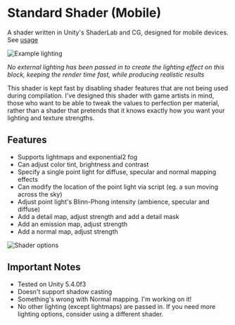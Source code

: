 # Standard Shader (Mobile)
A shader written in Unity's ShaderLab and CG, designed for mobile devices. See [usage](USAGE.md)

![Example lighting](http://i.imgur.com/cVsXQHl.png "Example lighting")  

*No external lighting has been passed in to create the lighting effect on this block, keeping the render time fast, while producing realistic results*

This shader is kept fast by disabling shader features that are not being used during compilation. I've designed this shader with game artists in mind, those who want to be able to tweak the values to perfection per material, rather than a shader that pretends that it knows exactly how you want your lighting and texture strengths.
## Features
 * Supports lightmaps and exponential2 fog
 * Can adjust color tint, brightness and contrast
 * Specify a single point light for diffuse, specular and normal mapping effects
 * Can modify the location of the point light via script (eg. a sun moving across the sky)
 * Adjust point light's Blinn-Phong intensity (ambience, specular and diffuse)
 * Add a detail map, adjust strength and add a detail mask
 * Add an emission map, adjust strength
 * Add a normal map, adjust strength

 ![Shader options](http://i.imgur.com/khtlPSX.png "Shader options")  

## Important Notes
 * Tested on Unity 5.4.0f3
 * Doesn't support shadow casting
 * Something's wrong with Normal mapping. I'm working on it!
 * No other lighting (except lightmaps) are passed in. If you need more lighting options, consider using a different shader.
